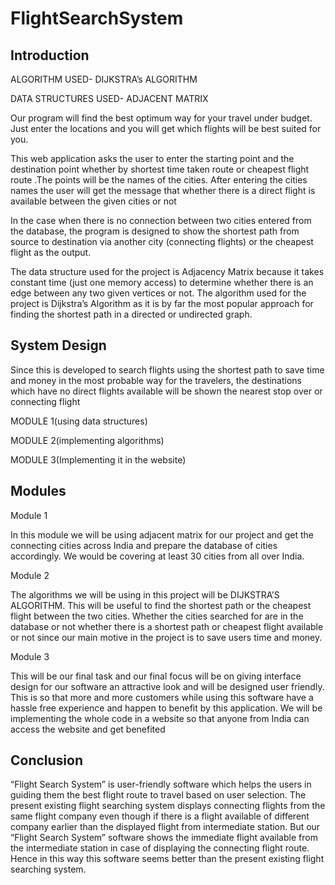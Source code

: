 # FlightSearchSystem
## Introduction
ALGORITHM USED- DIJKSTRA’s   ALGORITHM

DATA STRUCTURES USED- ADJACENT MATRIX

Our program will find the best optimum way for your travel under budget. Just enter the locations and you will get which flights will be best suited for you.

This web application asks the user to enter the starting point and the destination point whether by shortest time taken route or cheapest flight route .The points will be the names of the cities. After entering the cities names the user will get the message that whether there is a direct flight is available between the given cities or not

In the case when there is no connection between two cities entered from the database, the program is designed to show the shortest path from source to destination via another city (connecting flights) or the cheapest flight as the output. 
 
The data structure used for the project is Adjacency Matrix because it takes constant time (just one memory access) to determine whether there is an edge between any two given vertices or not. The algorithm used for the project is Dijkstra’s Algorithm as it is by far the most popular approach for finding the shortest path in a directed or undirected graph.
## System Design
Since this is developed to search flights using the shortest path to save time and money in the most probable way for the travelers, the destinations which have no direct flights available will be shown the nearest stop over or connecting flight

MODULE 1(using data structures)

MODULE 2(implementing algorithms)

MODULE 3(Implementing it in the website)
## Modules
Module 1

In this module we will be using adjacent matrix for our project and get the connecting cities across India and prepare the database of cities accordingly. We would be covering at least 30 cities from all over India.

Module 2

The algorithms we will be using in this project will be DIJKSTRA’S ALGORITHM. This will be useful to find the shortest path or the cheapest flight between the two cities. Whether the cities searched for are in the database or not whether there is a shortest path or cheapest flight available or not since our main motive in the project is to save users time and money.

Module 3

This will be our final task and our final focus will be on giving interface design for our software an attractive look and will be designed user friendly. This is so that more and more customers while using this software have a hassle free experience and happen to benefit by this application. We will be implementing the whole code in a website so that anyone from India can access the website and get benefited

## Conclusion

“Flight Search System” is user-friendly software which helps the users in guiding them the best flight route to travel based on user selection. The present existing flight searching system displays connecting flights from the same flight company even though if there is a flight available of different company earlier than the displayed flight from intermediate station. But our “Flight Search System” software shows the immediate flight available from the intermediate station in case of displaying the connecting flight route. Hence in this way this software seems better than the present existing flight searching system.
